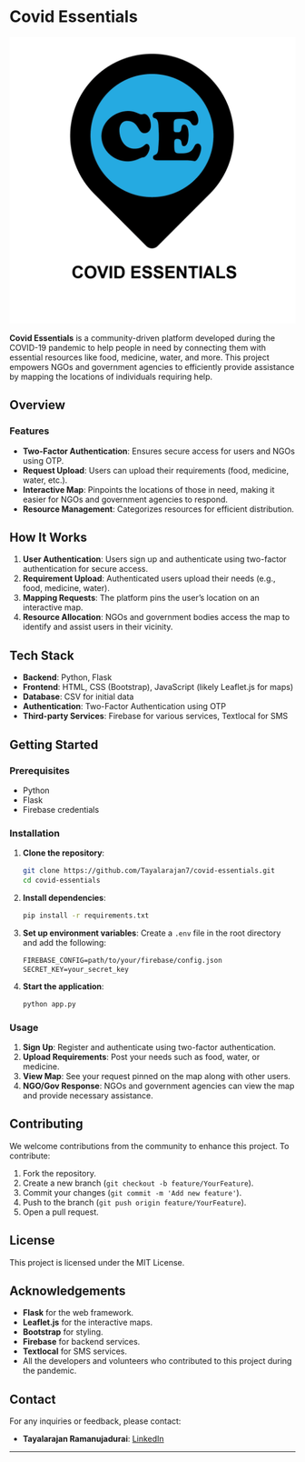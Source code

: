 # Covid Essentials

![Covid Essentials](./static/logo.png)

**Covid Essentials** is a community-driven platform developed during the COVID-19 pandemic to help people in need by connecting them with essential resources like food, medicine, water, and more. This project empowers NGOs and government agencies to efficiently provide assistance by mapping the locations of individuals requiring help.

## Overview

### Features

- **Two-Factor Authentication**: Ensures secure access for users and NGOs using OTP.
- **Request Upload**: Users can upload their requirements (food, medicine, water, etc.).
- **Interactive Map**: Pinpoints the locations of those in need, making it easier for NGOs and government agencies to respond.
- **Resource Management**: Categorizes resources for efficient distribution.

## How It Works

1. **User Authentication**: Users sign up and authenticate using two-factor authentication for secure access.
2. **Requirement Upload**: Authenticated users upload their needs (e.g., food, medicine, water).
3. **Mapping Requests**: The platform pins the user’s location on an interactive map.
4. **Resource Allocation**: NGOs and government bodies access the map to identify and assist users in their vicinity.

## Tech Stack

- **Backend**: Python, Flask
- **Frontend**: HTML, CSS (Bootstrap), JavaScript (likely Leaflet.js for maps)
- **Database**: CSV for initial data
- **Authentication**: Two-Factor Authentication using OTP
- **Third-party Services**: Firebase for various services, Textlocal for SMS

## Getting Started

### Prerequisites

- Python
- Flask
- Firebase credentials

### Installation

1. **Clone the repository**:
   ```bash
   git clone https://github.com/Tayalarajan7/covid-essentials.git
   cd covid-essentials
   ```

2. **Install dependencies**:
   ```bash
   pip install -r requirements.txt
   ```

3. **Set up environment variables**:
   Create a `.env` file in the root directory and add the following:
   ```env
   FIREBASE_CONFIG=path/to/your/firebase/config.json
   SECRET_KEY=your_secret_key
   ```

4. **Start the application**:
   ```bash
   python app.py
   ```

### Usage

1. **Sign Up**: Register and authenticate using two-factor authentication.
2. **Upload Requirements**: Post your needs such as food, water, or medicine.
3. **View Map**: See your request pinned on the map along with other users.
4. **NGO/Gov Response**: NGOs and government agencies can view the map and provide necessary assistance.

## Contributing

We welcome contributions from the community to enhance this project. To contribute:

1. Fork the repository.
2. Create a new branch (`git checkout -b feature/YourFeature`).
3. Commit your changes (`git commit -m 'Add new feature'`).
4. Push to the branch (`git push origin feature/YourFeature`).
5. Open a pull request.

## License

This project is licensed under the MIT License.

## Acknowledgements

- **Flask** for the web framework.
- **Leaflet.js** for the interactive maps.
- **Bootstrap** for styling.
- **Firebase** for backend services.
- **Textlocal** for SMS services.
- All the developers and volunteers who contributed to this project during the pandemic.

## Contact

For any inquiries or feedback, please contact:
- **Tayalarajan Ramanujadurai**: [LinkedIn](https://www.linkedin.com/in/tayalarajan-ramanujadurai/)

---
